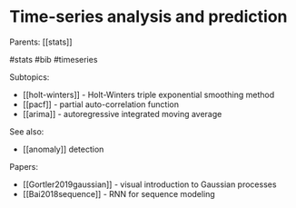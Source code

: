 # Time-series analysis and prediction

Parents: [[stats]]

#stats #bib #timeseries


Subtopics:
* [[holt-winters]] - Holt-Winters triple exponential smoothing method
* [[pacf]] - partial auto-correlation function
* [[arima]] - autoregressive integrated moving average

See also:
* [[anomaly]] detection

Papers:
* [[Gortler2019gaussian]] - visual introduction to Gaussian processes
* [[Bai2018sequence]] - RNN for sequence modeling
